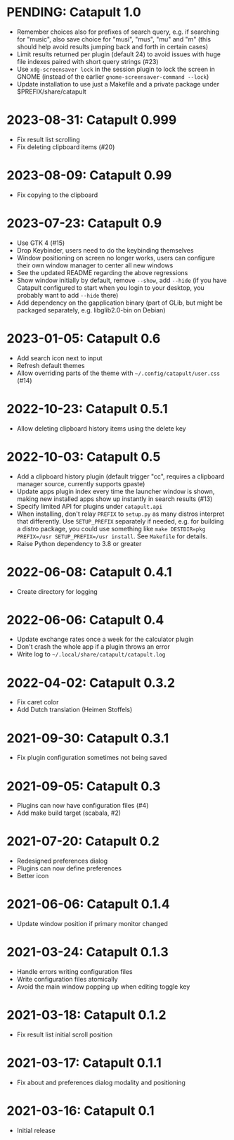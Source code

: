PENDING: Catapult 1.0
=====================

* Remember choices also for prefixes of search query, e.g. if searching
  for "music", also save choice for "musi", "mus", "mu" and "m" (this
  should help avoid results jumping back and forth in certain cases)
* Limit results returned per plugin (default 24) to avoid issues with
  huge file indexes paired with short query strings (#23)
* Use `xdg-screensaver lock` in the session plugin to lock the screen in
  GNOME (instead of the earlier `gnome-screensaver-command --lock`)
* Update installation to use just a Makefile and a private package
  under $PREFIX/share/catapult

2023-08-31: Catapult 0.999
==========================

* Fix result list scrolling
* Fix deleting clipboard items (#20)

2023-08-09: Catapult 0.99
=========================

* Fix copying to the clipboard

2023-07-23: Catapult 0.9
========================

* Use GTK 4 (#15)
* Drop Keybinder, users need to do the keybinding themselves
* Window positioning on screen no longer works, users can configure
  their own window manager to center all new windows
* See the updated README regarding the above regressions
* Show window initially by default, remove `--show`, add `--hide` (if
  you have Catapult configured to start when you login to your desktop,
  you probably want to add `--hide` there)
* Add dependency on the gapplication binary (part of GLib, but might
  be packaged separately, e.g. libglib2.0-bin on Debian)

2023-01-05: Catapult 0.6
========================

* Add search icon next to input
* Refresh default themes
* Allow overriding parts of the theme with `~/.config/catapult/user.css` (#14)

2022-10-23: Catapult 0.5.1
==========================

* Allow deleting clipboard history items using the delete key

2022-10-03: Catapult 0.5
========================

* Add a clipboard history plugin (default trigger "cc", requires a
  clipboard manager source, currently supports gpaste)
* Update apps plugin index every time the launcher window is shown,
  making new installed apps show up instantly in search results (#13)
* Specify limited API for plugins under `catapult.api`
* When installing, don't relay `PREFIX` to `setup.py` as many distros
  interpret that differently. Use `SETUP_PREFIX` separately if needed,
  e.g. for building a distro package, you could use something like `make
  DESTDIR=pkg PREFIX=/usr SETUP_PREFIX=/usr install`. See `Makefile` for
  details.
* Raise Python dependency to 3.8 or greater

2022-06-08: Catapult 0.4.1
==========================

* Create directory for logging

2022-06-06: Catapult 0.4
========================

* Update exchange rates once a week for the calculator plugin
* Don't crash the whole app if a plugin throws an error
* Write log to `~/.local/share/catapult/catapult.log`

2022-04-02: Catapult 0.3.2
==========================

* Fix caret color
* Add Dutch translation (Heimen Stoffels)

2021-09-30: Catapult 0.3.1
==========================

* Fix plugin configuration sometimes not being saved

2021-09-05: Catapult 0.3
========================

* Plugins can now have configuration files (#4)
* Add make build target (scabala, #2)

2021-07-20: Catapult 0.2
========================

* Redesigned preferences dialog
* Plugins can now define preferences
* Better icon

2021-06-06: Catapult 0.1.4
==========================

* Update window position if primary monitor changed

2021-03-24: Catapult 0.1.3
==========================

* Handle errors writing configuration files
* Write configuration files atomically
* Avoid the main window popping up when editing toggle key

2021-03-18: Catapult 0.1.2
==========================

* Fix result list initial scroll position

2021-03-17: Catapult 0.1.1
==========================

* Fix about and preferences dialog modality and positioning

2021-03-16: Catapult 0.1
========================

* Initial release
